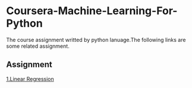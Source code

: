 # Coursera-Machine-Learning-For-Python

The course assignment writted by python lanuage.The following links are some related assignment.

## Assignment

<a href="https://github.com/JohnHsiaoSB/Coursera-Machine-Learning-For-Python/tree/master/1.Linear_Regression">1.Linear Regression</a>
